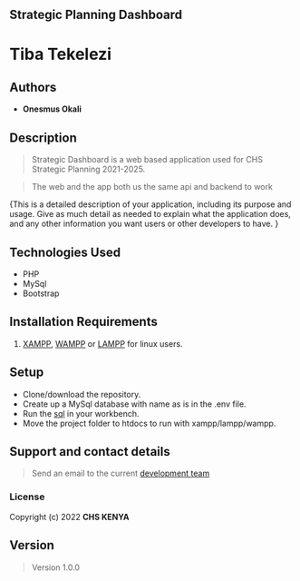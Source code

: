 ## Strategic Planning Dashboard


# Tiba Tekelezi

## Authors

- **Onesmus Okali**


## Description

  >Strategic Dashboard is a web based application used for CHS Strategic Planning 2021-2025.
    
  >The web and the app both us the same api and backend to work

{This is a detailed description of your application, including its purpose and usage.  Give as much detail as needed to explain what the application does, and any other information you want users or other developers to have. }

## Technologies Used

- PHP
- MySql
- Bootstrap

## Installation Requirements

1. [XAMPP](https://www.apachefriends.org/download.html), [WAMPP](https://sourceforge.net/projects/wampserver/) or [LAMPP](https://ubuntu.com/server/docs/lamp-applications) for linux users.

## Setup

  - Clone/download the repository.
  - Create up a MySql database with name as is in the .env file.
  - Run the [sql](/db/chs_strategy.sql) in your workbench.
  - Move the project folder to htdocs to run with xampp/lampp/wampp.

## Support and contact details

>Send an email to the current [development team](oonesmus@chskenya.org)

### License

   Copyright (c) 2022 **CHS KENYA**

## Version

  >Version 1.0.0
  
